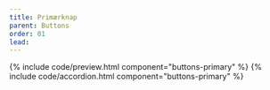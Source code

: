 ```yaml
---
title: Primærknap
parent: Buttons
order: 01
lead: 
---
```

{% include code/preview.html component="buttons-primary" %}
{% include code/accordion.html component="buttons-primary" %}
